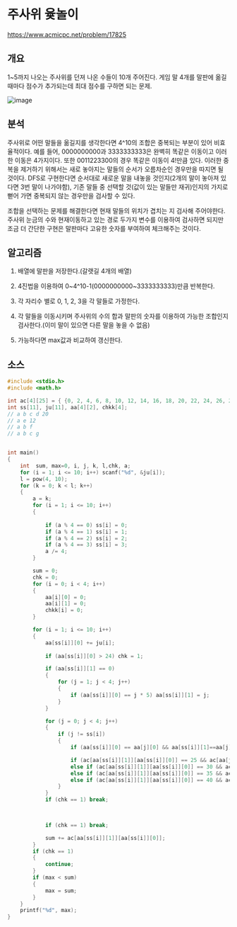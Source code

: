 # 주사위 윷놀이

https://www.acmicpc.net/problem/17825

## 개요

1~5까지 나오는 주사위를 던져 나온 수들이 10개 주어진다. 게임 말 4개를 말판에 옮길 때마다 점수가 추가되는데 최대 점수를 구하면 되는 문제.

![image](https://upload.acmicpc.net/82043a7c-75ea-46cd-9eaa-10aee52c0fce/-/preview/)

## 분석

주사위로 어떤 말들을 옮길지를 생각한다면 4^10의 조합은 중복되는 부분이 있어 비효율적이다. 예를 들어, 0000000000과 3333333333은 완벽히 똑같은 이동이고 이러한 이동은 4가지이다. 또한 0011223300의 경우 똑같은 이동이 4!만큼 있다. 이러한 중복을 제거하기 위해서는 새로 놓아지는 말들의 순서가 오름차순인 경우만을 따지면 될 것이다. DFS로 구현한다면 순서대로 새로운 말을 내놓을 것인지(2개의 말이 놓아져 있다면 3번 말이 나가야함), 기존 말들 중 선택할 것(값이 있는 말들만 재귀)인지의 가지로 뻗어 가면 중복되지 않는 경우만을 검사할 수 있다.

조합을 선택하는 문제를 해결한다면 현재 말들의 위치가 겹치는 지 검사해 주어야한다. 주사위 눈금의 수와 현재이동하고 있는 경로 두가지 변수를 이용하여 검사하면 되지만 조금 더 간단한 구현은 말판마다 고유한 숫자를 부여하여 체크해주는 것이다.

## 알고리즘

1. 배열에 말판을 저장한다.(갈랫길 4개의 배열)

2. 4진법을 이용하여 0\~4^10-1(0000000000\~3333333333)만큼 반복한다.

3. 각 자리수 별로 0, 1, 2, 3을 각 말들로 가정한다.

4. 각 말들을 이동시키며 주사위의 수의 합과 말판의 숫자를 이용하여 가능한 조합인지 검사한다.(이미 말이 있으면 다른 말을 놓을 수 없음)

5. 가능하다면 max값과 비교하여 갱신한다.

## 소스

```c
#include <stdio.h>
#include <math.h>

int ac[4][25] = { {0, 2, 4, 6, 8, 10, 12, 14, 16, 18, 20, 22, 24, 26, 28, 30, 32, 34, 36, 38, 40, 0, 0, 0, 0}, {0, 2, 4, 6, 8, 10, 13, 16, 19, 25, 30, 35, 40, 0, 0, 0, 0, 0, 0, 0, 0, 0, 0, 0, 0}, {0, 2, 4, 6, 8, 10, 12, 14, 16, 18, 20, 22, 24, 25, 30, 35, 40, 0, 0, 0, 0, 0, 0, 0, 0}, {0, 2, 4, 6, 8, 10, 12, 14, 16, 18, 20, 22, 24, 26, 28, 30, 28, 27, 26, 25, 30, 35, 40, 0, 0}};
int ss[11], ju[11], aa[4][2], chkk[4];
// a b c d 20
// a e 12
// a b f 
// a b c g


int main()
{
	int  sum, max=0, i, j, k, l,chk, a;
	for (i = 1; i <= 10; i++) scanf("%d", &ju[i]);
	l = pow(4, 10);
	for (k = 0; k < l; k++)
	{
		a = k;
		for (i = 1; i <= 10; i++)
		{
			
			if (a % 4 == 0) ss[i] = 0;
			if (a % 4 == 1) ss[i] = 1;
			if (a % 4 == 2) ss[i] = 2;
			if (a % 4 == 3) ss[i] = 3;
			a /= 4;
		}

		sum = 0;
		chk = 0;
		for (i = 0; i < 4; i++)
		{
			aa[i][0] = 0;
			aa[i][1] = 0;
			chkk[i] = 0;
		}

		for (i = 1; i <= 10; i++)
		{
			aa[ss[i]][0] += ju[i];
			
			if (aa[ss[i]][0] > 24) chk = 1;

			if (aa[ss[i]][1] == 0)
			{
				for (j = 1; j < 4; j++)
				{
					if (aa[ss[i]][0] == j * 5) aa[ss[i]][1] = j;
				}
			}

			for (j = 0; j < 4; j++)
			{
				if (j != ss[i])
				{
					if (aa[ss[i]][0] == aa[j][0] && aa[ss[i]][1]==aa[j][1] ) chk = 1;

					if (ac[aa[ss[i]][1]][aa[ss[i]][0]] == 25 && ac[aa[j][1]][aa[j][0]] == 25) chk = 1;
					else if (ac[aa[ss[i]][1]][aa[ss[i]][0]] == 30 && ac[aa[j][1]][aa[j][0]] == 30 && ac[aa[ss[i]][1]][aa[ss[i]][0] + 1] == 35 && ac[aa[j][1]][aa[j][0] + 1] == 35) chk = 1;
					else if (ac[aa[ss[i]][1]][aa[ss[i]][0]] == 35 && ac[aa[j][1]][aa[j][0]] == 35) chk = 1;
					else if (ac[aa[ss[i]][1]][aa[ss[i]][0]] == 40 && ac[aa[j][1]][aa[j][0]] == 40) chk = 1;
				}
			}
			if (chk == 1) break;

			

			if (chk == 1) break;

			sum += ac[aa[ss[i]][1]][aa[ss[i]][0]];
		}
		if (chk == 1)
		{
			continue;
		}
		if (max < sum)
		{
			max = sum;
		}
	}
	printf("%d", max);
}
```

